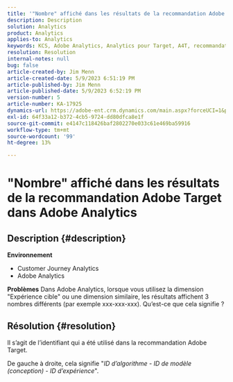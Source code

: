 ```yaml
---
title: '"Nombre" affiché dans les résultats de la recommandation Adobe Target dans Adobe Analytics"'
description: Description
solution: Analytics
product: Analytics
applies-to: Analytics
keywords: KCS, Adobe Analytics, Analytics pour Target, A4T, recommandation, FAQ, Adobe Target, nombre, résultats, affichage, Customer Journey Analytics
resolution: Resolution
internal-notes: null
bug: false
article-created-by: Jim Menn
article-created-date: 5/9/2023 6:51:19 PM
article-published-by: Jim Menn
article-published-date: 5/9/2023 6:52:19 PM
version-number: 5
article-number: KA-17925
dynamics-url: https://adobe-ent.crm.dynamics.com/main.aspx?forceUCI=1&pagetype=entityrecord&etn=knowledgearticle&id=3aa5cc79-9aee-ed11-8849-6045bd0061cb
exl-id: 64f33a12-b372-4cb5-9724-dd80dfca8e1f
source-git-commit: e4147c118426baf2802270e033c61e469ba59916
workflow-type: tm+mt
source-wordcount: '99'
ht-degree: 13%

---
```


# &quot;Nombre&quot; affiché dans les résultats de la recommandation Adobe Target dans Adobe Analytics

## Description {#description}

<b>Environnement</b>
- Customer Journey Analytics
- Adobe Analytics




<b>Problèmes</b>
Dans Adobe Analytics, lorsque vous utilisez la dimension &quot;Expérience cible&quot; ou une dimension similaire, les résultats affichent 3 nombres différents (par exemple xxx-xxx-xxx).
Qu’est-ce que cela signifie ?


## Résolution {#resolution}


Il s’agit de l’identifiant qui a été utilisé dans la recommandation Adobe Target.

De gauche à droite, cela signifie &quot;*ID d’algorithme - ID de modèle (conception) - ID d’expérience*&quot;.
